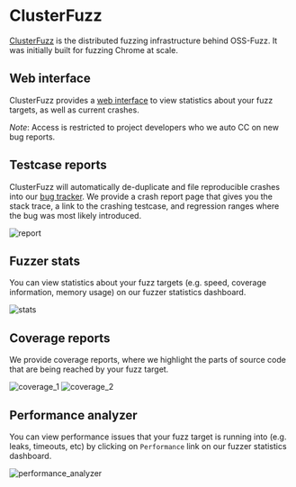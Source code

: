 # ClusterFuzz

[ClusterFuzz](https://blog.chromium.org/2012/04/fuzzing-for-security.html) is the distributed fuzzing infrastructure behind OSS-Fuzz. It was initially built
for fuzzing Chrome at scale.

## Web interface

ClusterFuzz provides a [web interface](https://oss-fuzz.com)
to view statistics about your fuzz targets, as well as current crashes.

*Note*: Access is restricted to project developers who we auto CC on new bug reports.

## Testcase reports

ClusterFuzz will automatically de-duplicate and file reproducible crashes into
our [bug tracker](https://bugs.chromium.org/p/monorail). We provide a crash
report page that gives you the stack trace, a link to the crashing testcase, and
regression ranges where the bug was most likely introduced.

![report](https://raw.githubusercontent.com/google/oss-fuzz/master/docs/images/pcre2_testcase.png)

## Fuzzer stats

You can view statistics about your fuzz targets (e.g. speed, coverage information,
memory usage) on our fuzzer statistics dashboard.

![stats](https://raw.githubusercontent.com/google/oss-fuzz/master/docs/images/freetype_stats.png)

## Coverage reports

We provide coverage reports, where we highlight the parts of source code that are being
reached by your fuzz target.

![coverage_1](https://raw.githubusercontent.com/google/oss-fuzz/master/docs/images/freetype_coverage_1.png)
![coverage_2](https://raw.githubusercontent.com/google/oss-fuzz/master/docs/images/freetype_coverage_2.png)

## Performance analyzer

You can view performance issues that your fuzz target is running into (e.g. leaks, timeouts, etc) by
clicking on `Performance` link on our fuzzer statistics dashboard.

![performance_analyzer](https://raw.githubusercontent.com/google/oss-fuzz/master/docs/images/performance_analyzer.png)



